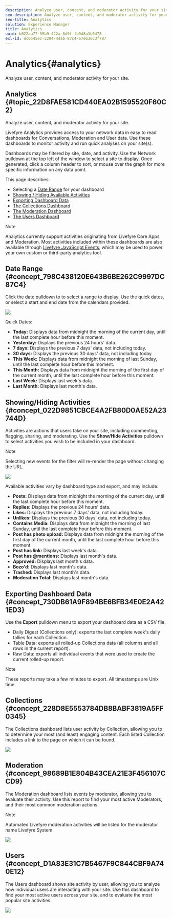 ```yaml
---
description: Analyze user, content, and moderator activity for your site.
seo-description: Analyze user, content, and moderator activity for your site.
seo-title: Analytics
solution: Experience Manager
title: Analytics
uuid: b022aa77-59b9-422a-8d9f-fb9d8a1b0478
exl-id: dc0545ec-2294-44ab-87c4-67eb30c3f787
---
```

# Analytics{#analytics}

Analyze user, content, and moderator activity for your site.

## Analytics {#topic_22D8FAE581CD440EA02B1595520F60C2}

Analyze user, content, and moderator activity for your site. 

Livefyre Analytics provides access to your network data in easy to read dashboards for Conversations, Moderation and User data. Use these dashboards to monitor activity and run quick analyses on your site(s).

Dashboards may be filtered by site, date, and activity. Use the Network pulldown at the top left of the window to select a site to display. Once generated, click a column header to sort, or mouse over the graph for more specific information on any data point.

This page describes:

* Selecting a [Date Range](https://answers.livefyre.com/livefyre-studio-version-1/studio/analytics/#DateRange) for your dashboard 
* [Showing / Hiding Available Activities](https://answers.livefyre.com/livefyre-studio-version-1/studio/analytics/#ShowHideActivities) 
* [Exporting Dashboard Data](https://answers.livefyre.com/livefyre-studio-version-1/studio/analytics/#ExportDashboardData) 
* [The Collections Dashboard](https://answers.livefyre.com/livefyre-studio-version-1/studio/analytics/#CollectionsDashboard) 
* [The Moderation Dashboard](https://answers.livefyre.com/livefyre-studio-version-1/studio/analytics/#ModerationDashboard) 
* [The Users Dashboard](https://answers.livefyre.com/livefyre-studio-version-1/studio/analytics/#UsersDashboard)

>[!NOTE]
>
>Analytics currently support activities originating from Livefyre Core Apps and Moderation. Most activities included within these dashboards are also available through [Livefyre JavaScript Events](https://answers.livefyre.com/developers/reference/app-customizations/javascript-events/), which may be used to power your own custom or third-party analytics tool.

## Date Range {#concept_798C438120E643B6BE262C9997DC87C4}

Click the date pulldown to to select a range to display. Use the quick dates, or select a start and end date from the calendars provided.

![](assets/analytics-date-range.png)

Quick Dates:

* **Today:** Displays data from midnight the morning of the current day, until the last complete hour before this moment. 
* **Yesterday:** Displays the previous 24 hours' data. 
* **7 days:** Displays the previous 7 days' data, not including today. 
* **30 days:** Displays the previous 30 days' data, not including today. 
* **This Week:** Displays data from midnight the morning of last Sunday, until the last complete hour before this moment. 
* **This Month:** Displays data from midnight the morning of the first day of the current month, until the last complete hour before this moment. 
* **Last Week:** Displays last week's data. 
* **Last Month:** Displays last month's data.

## Showing/Hiding Activities {#concept_022D9851CBCE4A2FB80D0AE52A23744D}

Activities are actions that users take on your site, including commenting, flagging, sharing, and moderating. Use the **Show/Hide Activities** pulldown to select activities you wish to be included in your dashboard.

>[!NOTE]
>
>Selecting new events for the filter will re-render the page without changing the URL.

![](assets/analytics-show-hide-activities.png)

Available activities vary by dashboard type and export, and may include:

* **Posts:** Displays data from midnight the morning of the current day, until the last complete hour before this moment. 
* **Replies:** Displays the previous 24 hours' data. 
* **Likes:** Displays the previous 7 days' data, not including today. 
* **Unlikes:** Displays the previous 30 days' data, not including today. 
* **Contains Media:** Displays data from midnight the morning of last Sunday, until the last complete hour before this moment. 
* **Post has photo upload:** Displays data from midnight the morning of the first day of the current month, until the last complete hour before this moment. 
* **Post has link:** Displays last week's data. 
* **Post has @mentions:** Displays last month's data. 
* **Approved:** Displays last month's data. 
* **Bozo'd:** Displays last month's data. 
* **Trashed:** Displays last month's data. 
* **Moderation Total:** Displays last month's data.

## Exporting Dashboard Data {#concept_730DB61A9F894BE6BFB34E0E2A421ED3}

Use the **Export** pulldown menu to export your dashboard data as a CSV file.

* Daily Digest (Collections only): exports the last complete week's daily tallies for each Collection. 
* Table Data: exports all rolled-up Collections data (all columns and all rows in the current report). 
* Raw Data: exports all individual events that were used to create the current rolled-up report.

>[!NOTE]
>
>These reports may take a few minutes to export. All timestamps are Unix time.

## Collections {#concept_228D8E5553784DB8BABF3819A5FF0345}

The Collections dashboard lists user activity by Collection, allowing you to to determine your most (and least) engaging content. Each listed Collection includes a link to the page on which it can be found.

![](assets/analytics-collections.png)

## Moderation {#concept_98689B1E804B43CEA21E3F456107CCD9}

The Moderation dashboard lists events by moderator, allowing you to evaluate their activity. Use this report to find your most active Moderators, and their most common moderation actions.

>[!NOTE]
>
>Automated Livefyre moderation activities will be listed for the moderator name Livefyre System.

![](assets/analytics-moderation.png)

## Users {#concept_D1A83E31C7B5467F9C844CBF9A740E12}

The Users dashboard shows site activity by user, allowing you to analyze how individual users are interacting with your site. Use this dashboard to find your most active users across your site, and to evaluate the most popular site activities.

![](assets/analytics-users.png)
